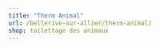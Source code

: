 ```yaml
---
title: "Therm Animal"
url: /bellerive-sur-allier/therm-animal/
shop: toilettage des animaux
---
```

